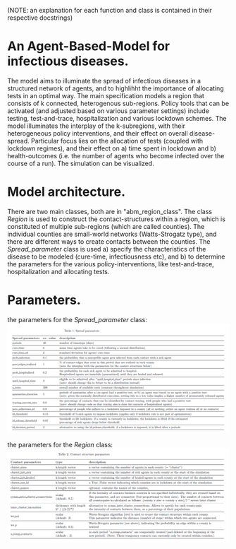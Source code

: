 (NOTE: an explanation for each function and class is contained in their respective docstrings) 

# An Agent-Based-Model for infectious diseases.

The model aims to illuminate the spread of infectious diseases in a structured network of agents, and to highlihht the importance of allocating tests in an optimal way. 
The main specification models a region that consists of k connected, heterogenous sub-regions. 
Policy tools that can be activated (and adjusted based on various parameter settings) include testing, test-and-trace, hospitalization and various lockdown schemes. The model illuminates the interplay of the k-subregions, with their heterogeneous policy interventions, and their effect on overall disease-spread. Particular focus lies on
the allocation of tests (coupled with lockdown regimes), and their effect on a) time spent in lockdown and b) health-outcomes (i.e. the number of agents who become infected over the course of a run). The simulation can be visualized.

# Model architecture.
There are two main classes, both are in "abm_region_class". The class *Region* is used to construct the contact-structures within a region, which is constituted of 
multiple sub-regions (which are called counties). The individual counties are small-world networks (Watts-Strogatz type), and there are different ways to create contacts between the counties. The *Spread_parameter* class is used a) specify the characteristics of the disease to be modeled (cure-time, infectiousness etc), and b) to determine the parameters for the various policy-interventions, like test-and-trace, hospitalization and allocating tests. 

# Parameters.
the parameters for the *Spread_parameter* class:
![Spread-parameters](https://github.com/phbt/abm-simulation/blob/master/parameter_description/parameters1.PNG?raw=true)

the parameters for the *Region* class:
![Region-parameters](https://github.com/phbt/abm-simulation/blob/master/parameter_description/parameters2.PNG?raw=true)
